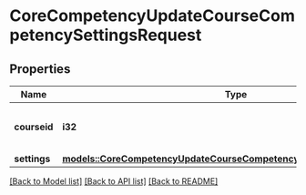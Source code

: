 # CoreCompetencyUpdateCourseCompetencySettingsRequest

## Properties

Name | Type | Description | Notes
------------ | ------------- | ------------- | -------------
**courseid** | **i32** | Course id for the course to update | [default to null]
**settings** | [**models::CoreCompetencyUpdateCourseCompetencySettingsRequestSettings**](core_competency_update_course_competency_settings_request_settings.md) |  | 

[[Back to Model list]](../README.md#documentation-for-models) [[Back to API list]](../README.md#documentation-for-api-endpoints) [[Back to README]](../README.md)


